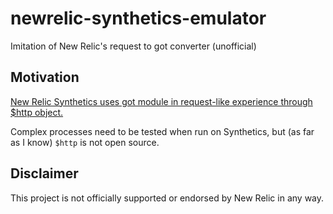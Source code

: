 # newrelic-synthetics-emulator
Imitation of New Relic's request to got converter (unofficial)

## Motivation

[New Relic Synthetics uses got module in request-like experience through $http object.](https://docs.newrelic.com/docs/synthetics/synthetic-monitoring/using-monitors/manage-monitor-runtimes/#apidependencies)

Complex processes need to be tested when run on Synthetics, but (as far as I know) `$http` is not open source.

## Disclaimer

This project is not officially supported or endorsed by New Relic in any way.